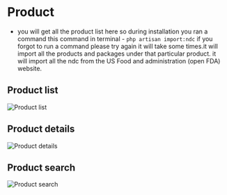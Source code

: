 # Product

- you will get all the product list here so during installation you ran a command this command in terminal - `php artisan import:ndc` if you forgot to run a command please try again it will take some times.it will import all the products and packages under that particular product. it will import all the ndc from the US Food and administration (open FDA) website.

## Product list

![Product list](/screenshots/product_list.png)

## Product details

![Product details](/screenshots/product_details.png)

## Product search

![Product search](/screenshots/product_search.png)
